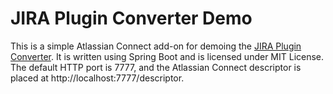 # JIRA Plugin Converter Demo

This is a simple Atlassian Connect add-on for demoing the [JIRA Plugin Converter](https://github.com/minhhai2209/jira-plugin-converter). It is written using Spring Boot and is licensed under MIT License. The default HTTP port is 7777, and the Atlassian Connect descriptor is placed at http://localhost:7777/descriptor.